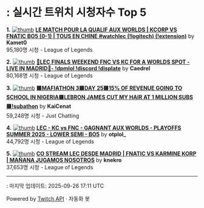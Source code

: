 # : 실시간 트위치 시청자수 Top 5

**1.** [![thumb](https://static-cdn.jtvnw.net/previews-ttv/live_user_kamet0-320x180.jpg)](https://twitch.tv/Kamet0)
**[LE MATCH POUR LA QUALIF AUX WORLDS | KCORP VS FNATIC BO5 (0-1) | TOUS EN CHINE #watchlec (!logitech) (!extension)](https://twitch.tv/Kamet0)** by **Kamet0**<br>95,180명 시청  - League of Legends

**2.** [![thumb](https://static-cdn.jtvnw.net/previews-ttv/live_user_caedrel-320x180.jpg)](https://twitch.tv/Caedrel)
**[🔴LEC FINALS WEEKEND FNC VS KC FOR A WORLDS SPOT - LIVE IN MADRID🔴-  !dpmlol !discord !displate](https://twitch.tv/Caedrel)** by **Caedrel**<br>80,168명 시청  - League of Legends

**3.** [![thumb](https://static-cdn.jtvnw.net/previews-ttv/live_user_kaicenat-320x180.jpg)](https://twitch.tv/KaiCenat)
**[🟨MAFIATHON 3🟨DAY 25🟨15% OF REVENUE GOING TO SCHOOL IN NIGERIA🟨LEBRON JAMES CUT MY HAIR AT 1 MILLION SUBS🟨!subathon](https://twitch.tv/KaiCenat)** by **KaiCenat**<br>59,248명 시청  - Just Chatting

**4.** [![thumb](https://static-cdn.jtvnw.net/previews-ttv/live_user_otplol_-320x180.jpg)](https://twitch.tv/otplol_)
**[LEC - KC vs FNC - GAGNANT AUX WORLDS - PLAYOFFS SUMMER 2025 - LOWER SEMI - BO5](https://twitch.tv/otplol_)** by **otplol_**<br>44,792명 시청  - League of Legends

**5.** [![thumb](https://static-cdn.jtvnw.net/previews-ttv/live_user_knekro-320x180.jpg)](https://twitch.tv/knekro)
**[CO STREAM LEC DESDE MADRID | FNATIC VS KARMINE KORP | MAÑANA JUGAMOS NOSOTROS](https://twitch.tv/knekro)** by **knekro**<br>37,653명 시청  - League of Legends


---
: 마지막 업데이트: 2025-09-26 17:11 UTC

Powered by [Twitch API](https://dev.twitch.tv/docs/api/reference) · 자동화 봇